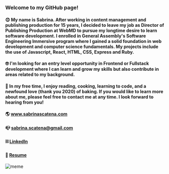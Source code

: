 ### Welcome to my GitHub page!

#### 😊 My name is Sabrina. After working in content management and publishing production for 15 years, I decided to leave my job as Director of Publishing Production at WebMD to pursue my longtime desire to learn software development. I enrolled in General Assembly's Software Engineering Immersive program where I gained a solid foundation in web development and computer science fundamentals. My projects include the use of Javascript, React, HTML, CSS, Express and Ruby.

#### 🤓 I'm looking for an entry level opportunity in Frontend or Fullstack development where I can learn and grow my skills but also contribute in areas related to my background. 

#### 🥳 In my free time, I enjoy reading, cooking, learning to code, and a newfound love (thank you 2020) of baking. If you would like to learn more about me, please feel free to contact me at any time. I look forward to hearing from you!

#### 🌎 www.sabrinascatena.com 
#### 📪 sabrina.scatena@gmail.com
#### ⛓ [LinkedIn](https://www.linkedin.com/in/sabrinascatena/)
#### 📄 [Resume](https://drive.google.com/file/d/1vPwkASxR3U4_nuhHglOpZeHTd83nrFmq/view)





![meme](https://media.giphy.com/media/9PhdJO4CMfyfXDCnko/giphy.gif)


<!--
**spscatena/spscatena** is a ✨ _special_ ✨ repository because its `README.md` (this file) appears on your GitHub profile.

Here are some ideas to get you started:

- 🔭 I’m currently working on ...
- 🌱 I’m currently learning ...
- 👯 I’m looking to collaborate on ...
- 🤔 I’m looking for help with ...
- 💬 Ask me about ...
- 📫 How to reach me: ...
- 😄 Pronouns: ...
- ⚡ Fun fact: ...
-->
